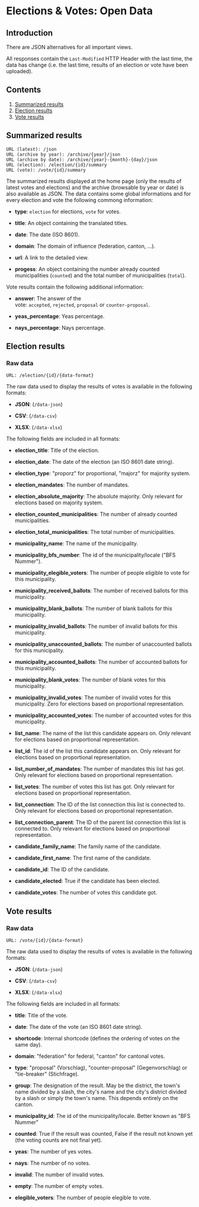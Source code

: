 # Elections & Votes: Open Data

## Introduction

There are JSON alternatives for all important views.

All responses contain the `Last-Modified` HTTP Header with the last time, the data has change (i.e. the last time, results of an election or vote have been uploaded).

## Contents

1. [Summarized results](#summarized-results)
2. [Election results](#election-results)
3. [Vote results](#vote-results)

## Summarized results

```
URL (latest): /json
URL (archive by year): /archive/{year}/json
URL (archive by date): /archive/{year}-{month}-{day}/json
URL (election): /election/{id}/summary
URL (vote): /vote/{id}/summary
```

The summarized results displayed at the home page (only the results of latest votes and elections) and the archive (browsable by year or date) is also available as JSON. The data contains some global informations and for every election and vote the following commong information:

- **type**: `election` for elections, `vote` for votes.

- **title**: An object containing the translated titles.

- **date**: The date (ISO 8601).

- **domain**: The domain of influence (federation, canton, ...).

- **url**: A link to the detailed view.

- **progess**: An object containing the number already counted municipalities (`counted`) and the total number of municipalities (`total`).

Vote results contain the following additional information:

- **answer**: The answer of the vote: `accepted`, `rejected`, `proposal` or `counter-proposal`.

- **yeas_percentage**: Yeas percentage.

- **nays_percentage**: Nays percentage.

## Election results

### Raw data

```
URL: /election/{id}/{data-format}
```

The raw data used to display the results of votes is available in the following formats:

- **JSON**: (`/data-json`)

- **CSV**: (`/data-csv`)

- **XLSX**: (`/data-xlsx`)

The following fields are included in all formats:

- **election_title**: Title of the election.

- **election_date**: The date of the election (an ISO 8601 date string).

- **election_type**: "proporz" for proportional, "majorz" for majority system.

- **election_mandates**: The number of mandates.

- **election_absolute_majority**: The absolute majority. Only relevant for elections based on majority system.

- **election_counted_municipalities**: The number of already counted municipalities.

- **election_total_municipalities**: The total number of municipalities.

- **municipality_name**: The name of the municipality.

- **municipality_bfs_number**: The id of the municipality/locale ("BFS Nummer").

- **municipality_elegible_voters**: The number of people eligible to vote for this municipality.

- **municipality_received_ballots**: The number of received ballots for this municipality.

- **municipality_blank_ballots**: The number of blank ballots for this municipality.

- **municipality_invalid_ballots**: The number of invalid ballots for this municipality.

- **municipality_unaccounted_ballots**: The number of unaccounted ballots for this municipality.

- **municipality_accounted_ballots**: The number of accounted ballots for this municipality.

- **municipality_blank_votes**: The number of blank votes for this municipality.

- **municipality_invalid_votes**: The number of invalid votes for this municipality. Zero for elections based on proportional representation.

- **municipality_accounted_votes**: The number of accounted votes for this municipality.

- **list_name**: The name of the list this candidate appears on. Only relevant for elections based on proportional representation.

- **list_id**: The id of the list this candidate appears on. Only relevant for elections based on proportional representation.

- **list_number_of_mandates**: The number of mandates this list has got. Only relevant for elections based on proportional representation.

- **list_votes**: The number of votes this list has got. Only relevant for elections based on proportional representation.

- **list_connection**: The ID of the list connection this list is connected to. Only relevant for elections based on proportional representation.

- **list_connection_parent**: The ID of the parent list connection this list is connected to. Only relevant for elections based on proportional representation.

- **candidate_family_name**: The family name of the candidate.

- **candidate_first_name**: The first name of the candidate.

- **candidate_id**: The ID of the candidate.

- **candidate_elected**: True if the candidate has been elected.

- **candidate_votes**: The number of votes this candidate got.

## Vote results

### Raw data

```
URL: /vote/{id}/{data-format}
```

The raw data used to display the results of votes is available in the following formats:

- **JSON**: (`/data-json`)

- **CSV**: (`/data-csv`)

- **XLSX**: (`/data-xlsx`)

The following fields are included in all formats:

- **title**: Title of the vote.

- **date**: The date of the vote (an ISO 8601 date string).

- **shortcode**: Internal shortcode (defines the ordering of votes on the same day).

- **domain**: "federation" for federal, "canton" for cantonal votes.

- **type**: "proposal" (Vorschlag), "counter-proposal" (Gegenvorschlag) or "tie-breaker" (Stichfrage).

- **group**: The designation of the result. May be the district, the town's name divided by a slash, the city's name and the city's district divided by a slash or simply the town's name. This depends entirely on the canton.

- **municipality_id**: The id of the municipality/locale. Better known as "BFS Nummer"

- **counted**: True if the result was counted, False if the result not known yet (the voting counts are not final yet).

- **yeas**: The number of yes votes.

- **nays**: The number of no votes.

- **invalid**: The number of invalid votes.

- **empty**: The number of empty votes.

- **elegible_voters**: The number of people elegible to vote.
